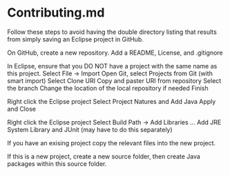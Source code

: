 # Contributing.md

Follow these steps to avoid having the double directory listing that results from simply saving an Eclipse project in GitHub.

On GitHub, create a new repository. Add a README, License, and .gitignore

In Eclipse, ensure that you DO NOT have a project with the same name as this project.
   Select File -> Import
   Open Git, select Projects from Git (with smart import)
   Select Clone URI
   Copy and paster URI from repository
   Select the branch
   Change the location of the local repository if needed
   Finish
   
Right click the Eclipse project
    Select Project Natures and Add Java
    Apply and Close
    
 Right click the Eclipse project
    Select Build Path -> Add Libraries ...
    Add JRE System Library and JUnit (may have to do this separately)
    
If you have an exising project copy the relevant files into the new project.

If this is a new project, create a new source folder, then create Java packages within this source folder.
